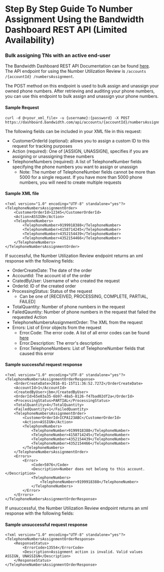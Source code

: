 # Step By Step Guide To Number Assignment Using the Bandwidth Dashboard REST API (Limited Availability)

### Bulk assigning TNs with an active end-user

The Bandwidth Dashboard REST API Documentation can be found [here](../apiReference.md). The API endpoint for using the Number Utilization Review is ```/accounts /{accountId} /numbersAssignment```.

The POST method on this endpoint is used to bulk assign and unassign your owned phone numbers. After retrieving and auditing your phone numbers, you can use this endpoint to bulk assign and unassign your phone numbers.

#### Sample Request
```
curl -d @<your_xml_file> -u {username}:{password} -X POST https://dashboard.bandwidth.com/api/accounts/{accountId}/numbersAssignment
```

The following fields can be included in your XML file in this request:
* CustomerOrderId (optional): allows you to assign a custom ID to this request for tracking purposes
* Action (required): One of [ASSIGN, UNASSIGN], specifies if you are assigning or unassigning these numbers
* TelephoneNumbers (required): A list of TelephoneNumber fields specifying the phone numbers you want to assign or unassign
    * Note: The number of TelephoneNumber fields cannot be more than 5000 for a single request. If you have more than 5000 phone numbers, you will need to create multiple requests


#### Sample XML file
```
<?xml version="1.0" encoding="UTF-8" standalone="yes"?>
<TelephoneNumbersAssignmentOrder>
    <CustomerOrderId>12345</CustomerOrderId>
    <Action>ASSIGN</Action>
    <TelephoneNumbers>
        <TelephoneNumber>9199918388</TelephoneNumber>
        <TelephoneNumber>4158714245</TelephoneNumber>
        <TelephoneNumber>4352154439</TelephoneNumber>
        <TelephoneNumber>4352154466</TelephoneNumber>
    </TelephoneNumbers>
</TelephoneNumbersAssignmentOrder>
```

If successful, the Number Utilization Review endpoint returns an xml response with the following fields:
* OrderCreateDate: The date of the order
* AccountId: The account id of the order
* CratedByUser: Username of who created the request
* OrderId: ID of the created order
* ProcessingStatus: Status of the request
    * Can be one of [RECEIVED, PROCESSING, COMPLETE, PARTIAL, FAILED]
* TotalQuantity: Number of phone numbers in the request
* FailedQauntity: Number of phone numbers in the request that failed the requested Action
* TelephoneNumbersAssignmentOrder: The XML from the request
* Errors: List of Error objects from the request
    * Error.Code: The error code. A list of all error codes can be found [here](../errors.md)
    * Error.Description: The error's description
    * Error.TelephoneNumbers: List of TelephoneNumber fields that caused this error

#### Sample successful request response
```
<?xml version="1.0" encoding="UTF-8" standalone="yes"?>
<TelephoneNumbersAssignmentOrderResponse>
    <OrderCreateDate>2016-01-15T11:36:52.727Z</OrderCreateDate>
    <AccountId>1</AccountId>
    <CreatedByUser>jbm</CreatedByUser>
    <OrderId>65e03a35-6b97-48a5-8126-f47bad02df2a</OrderId>
    <ProcessingStatus>PARTIAL</ProcessingStatus>
    <TotalQuantity>4</TotalQuantity>
    <FailedQuantity>1</FailedQuantity>
    <TelephoneNumbersAssignmentOrder>
        <CustomerOrderId>ICPA123ABC</CustomerOrderId>
        <Action>ASSIGN</Action>
        <TelephoneNumbers>
            <TelephoneNumber>9199918388</TelephoneNumber>
            <TelephoneNumber>4158714245</TelephoneNumber>
            <TelephoneNumber>4352154439</TelephoneNumber>
            <TelephoneNumber>4352154466</TelephoneNumber>
        </TelephoneNumbers>
    </TelephoneNumbersAssignmentOrder>
    <Errors>
        <Error>
            <Code>5076</Code>
            <Description>Number does not belong to this account.</Description>
            <TelephoneNumbers>
                <TelephoneNumber>9199918388</TelephoneNumber>
            </TelephoneNumbers>
        </Error>
    </Errors>
</TelephoneNumbersAssignmentOrderResponse>
```

If unsuccessful, the Number Utilization Review endpoint returns an xml response with the following fields:


#### Sample unsuccessful request response
```
<?xml version="1.0" encoding="UTF-8" standalone="yes"?>
<TelephoneNumbersAssignmentOrderResponse>
    <ResponseStatus>
        <ErrorCode>13554</ErrorCode>
        <Description>Assignment action is invalid. Valid values ASSIGN, UNASSIGN</Description>
    </ResponseStatus>
</TelephoneNumbersAssignmentOrderResponse>
```
